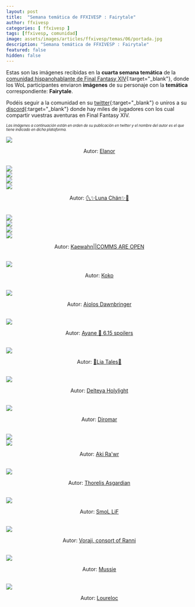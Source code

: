 ```yaml
---
layout: post
title:  "Semana temática de FFXIVESP : Fairytale"
author: ffxivesp
categories: [ ffxivesp ]
tags: [ffxivesp, comunidad]
image: assets/images/articles/ffxivesp/temas/06/portada.jpg
description: "Semana temática de FFXIVESP : Fairytale"
featured: false
hidden: false
---
```


Estas son las imágenes recibidas en la **cuarta semana temática** de la [comunidad hispanohablante de Final Fantasy XIV](https://twitter.com/FFXIVESP_){:target="_blank"}, donde los WoL participantes enviaron **imágenes** de su personaje con la **temática** correspondiente: **Fairytale**.

Podéis seguir a la comunidad en su [twitter](https://twitter.com/FFXIVESP_){:target="_blank"} o uniros a su [discord](https://discord.com/invite/XcYQ2fR){:target="_blank"} donde hay miles de jugadores con los cual compartir vuestras aventuras en Final Fantasy XIV.

<sub><sup><i>Las imágenes a continuación están en orden de su publicación en twitter y el nombre del autor es el que tiene indicado en dicha plataforma.</i></sup></sub>

<script src="https://cdnjs.cloudflare.com/ajax/libs/ekko-lightbox/5.3.0/ekko-lightbox.min.js" integrity="sha512-Y2IiVZeaBwXG1wSV7f13plqlmFOx8MdjuHyYFVoYzhyRr3nH/NMDjTBSswijzADdNzMyWNetbLMfOpIPl6Cv9g==" crossorigin="anonymous" referrerpolicy="no-referrer"></script>
<link rel="stylesheet" href="https://cdnjs.cloudflare.com/ajax/libs/ekko-lightbox/5.3.0/ekko-lightbox.css" integrity="sha512-Velp0ebMKjcd9RiCoaHhLXkR1sFoCCWXNp6w4zj1hfMifYB5441C+sKeBl/T/Ka6NjBiRfBBQRaQq65ekYz3UQ==" crossorigin="anonymous" referrerpolicy="no-referrer" />

<div class="container card">
    <div class="row">
        <div class="col-xl">
            <a href="{{ site.baseurl }}/assets/images/articles/ffxivesp/temas/06/trencapins.jpg" data-toggle="lightbox"><img src="{{ site.baseurl }}/assets/images/articles/ffxivesp/temas/06/trencapins.jpg"></a>
        </div>     
    </div>
    <div class="row">  
        <div class="col-xl">
            <p align="center">Autor: <a href="https://twitter.com/trencapins" target="_blank">Elanor</a></p>
        </div>
    </div>
</div>    

<br/>

<div class="container card">
    <div class="row">
        <div class="col-xl">
            <a href="{{ site.baseurl }}/assets/images/articles/ffxivesp/temas/06/LunChan7_1.jpg" data-toggle="lightbox"><img src="{{ site.baseurl }}/assets/images/articles/ffxivesp/temas/06/LunChan7_1.jpg"></a>
        </div>
        <div class="col-xl">
            <a href="{{ site.baseurl }}/assets/images/articles/ffxivesp/temas/06/LunChan7_2.jpg" data-toggle="lightbox"><img src="{{ site.baseurl }}/assets/images/articles/ffxivesp/temas/06/LunChan7_2.jpg"></a>
        </div>                
    </div>
    <div class="row">
        <div class="col-xl">
            <a href="{{ site.baseurl }}/assets/images/articles/ffxivesp/temas/06/LunChan7_3.jpg" data-toggle="lightbox"><img src="{{ site.baseurl }}/assets/images/articles/ffxivesp/temas/06/LunChan7_3.jpg"></a>
        </div>
        <div class="col-xl">
            <a href="{{ site.baseurl }}/assets/images/articles/ffxivesp/temas/06/LunChan7_4.jpg" data-toggle="lightbox"><img src="{{ site.baseurl }}/assets/images/articles/ffxivesp/temas/06/LunChan7_4.jpg"></a>
        </div>                
    </div>    
    <div class="row">  
        <div class="col-xl">
            <p align="center">Autor: <a href="https://twitter.com/LunChan7" target="_blank">🌜✨Luna Chän✨🌛</a></p>
        </div>
    </div>
</div>    

<br/>

<div class="container card">
    <div class="row">
        <div class="col-xl">
            <a href="{{ site.baseurl }}/assets/images/articles/ffxivesp/temas/06/QueenRaikichi94_1.jpg" data-toggle="lightbox"><img src="{{ site.baseurl }}/assets/images/articles/ffxivesp/temas/06/QueenRaikichi94_1.jpg"></a>
        </div>
        <div class="col-xl">
            <a href="{{ site.baseurl }}/assets/images/articles/ffxivesp/temas/06/QueenRaikichi94_2.jpg" data-toggle="lightbox"><img src="{{ site.baseurl }}/assets/images/articles/ffxivesp/temas/06/QueenRaikichi94_2.jpg"></a>
        </div>                
    </div>
    <div class="row">
        <div class="col-xl">
            <a href="{{ site.baseurl }}/assets/images/articles/ffxivesp/temas/06/QueenRaikichi94_3.jpg" data-toggle="lightbox"><img src="{{ site.baseurl }}/assets/images/articles/ffxivesp/temas/06/QueenRaikichi94_3.jpg"></a>
        </div>
        <div class="col-xl">
            <a href="{{ site.baseurl }}/assets/images/articles/ffxivesp/temas/06/QueenRaikichi94_4.jpg" data-toggle="lightbox"><img src="{{ site.baseurl }}/assets/images/articles/ffxivesp/temas/06/QueenRaikichi94_4.jpg"></a>
        </div>                
    </div>    
    <div class="row">  
        <div class="col-xl">
            <p align="center">Autor: <a href="https://twitter.com/QueenRaikichi94" target="_blank">Kaewahn||COMMS ARE OPEN</a></p>
        </div>
    </div>
</div>    

<br/>

<div class="container card">
    <div class="row">
        <div class="col-xl">
            <a href="{{ site.baseurl }}/assets/images/articles/ffxivesp/temas/06/koko__XIV.jpg" data-toggle="lightbox"><img src="{{ site.baseurl }}/assets/images/articles/ffxivesp/temas/06/koko__XIV.jpg"></a>
        </div>
    </div>
    <div class="row">  
        <div class="col-xl">
            <p align="center">Autor: <a href="https://twitter.com/koko__XIV" target="_blank">Koko</a></p>
        </div>
    </div>
</div>    

<br/>

<div class="container card">
    <div class="row">
        <div class="col-xl">
            <a href="{{ site.baseurl }}/assets/images/articles/ffxivesp/temas/06/SpardaStrife.jpg" data-toggle="lightbox"><img src="{{ site.baseurl }}/assets/images/articles/ffxivesp/temas/06/SpardaStrife.jpg"></a>
        </div>
    </div>
    <div class="row">  
        <div class="col-xl">
            <p align="center">Autor: <a href="https://twitter.com/SpardaStrife" target="_blank">Aiolos Dawnbringer</a></p>
        </div>
    </div>
</div>    

<br/>

<div class="container card">
    <div class="row">
        <div class="col-xl">
            <a href="{{ site.baseurl }}/assets/images/articles/ffxivesp/temas/06/KaiMite_XIV.jpg" data-toggle="lightbox"><img src="{{ site.baseurl }}/assets/images/articles/ffxivesp/temas/06/KaiMite_XIV.jpg"></a>
        </div>
    </div>
    <div class="row">  
        <div class="col-xl">
            <p align="center">Autor: <a href="https://twitter.com/KaiMite_XIV" target="_blank">Ayane 💎 6.15 spoilers</a></p>
        </div>
    </div>
</div>    

<br/>

<div class="container card">
    <div class="row">
        <div class="col-xl">
            <a href="{{ site.baseurl }}/assets/images/articles/ffxivesp/temas/06/LiaTales_ffxiv.jpg" data-toggle="lightbox"><img src="{{ site.baseurl }}/assets/images/articles/ffxivesp/temas/06/LiaTales_ffxiv.jpg"></a>
        </div>
    </div>
    <div class="row">  
        <div class="col-xl">
            <p align="center">Autor: <a href="https://twitter.com/LiaTales_ffxiv" target="_blank">🌸Lia Tales🌸</a></p>
        </div>
    </div>
</div>    

<br/>

<div class="container card">
    <div class="row">
        <div class="col-xl">
            <a href="{{ site.baseurl }}/assets/images/articles/ffxivesp/temas/06/Delteya.jpg" data-toggle="lightbox"><img src="{{ site.baseurl }}/assets/images/articles/ffxivesp/temas/06/Delteya.jpg"></a>
        </div>
    </div>
    <div class="row">  
        <div class="col-xl">
            <p align="center">Autor: <a href="https://twitter.com/Delteya" target="_blank">Delteya Holylight</a></p>
        </div>
    </div>
</div>    

<br/>

<div class="container card">
    <div class="row">
        <div class="col-xl">
            <a href="{{ site.baseurl }}/assets/images/articles/ffxivesp/temas/06/Diromar.jpg" data-toggle="lightbox"><img src="{{ site.baseurl }}/assets/images/articles/ffxivesp/temas/06/Diromar.jpg"></a>
        </div>
    </div>
    <div class="row">  
        <div class="col-xl">
            <p align="center">Autor: <a href="https://twitter.com/Diromar" target="_blank">Diromar</a></p>
        </div>
    </div>
</div>    

<br/>

<div class="container card">
    <div class="row">
        <div class="col-xl">
            <a href="{{ site.baseurl }}/assets/images/articles/ffxivesp/temas/06/AkiraVay_1.jpg" data-toggle="lightbox"><img src="{{ site.baseurl }}/assets/images/articles/ffxivesp/temas/06/AkiraVay_1.jpg"></a>
        </div>
        <div class="col-xl">
            <a href="{{ site.baseurl }}/assets/images/articles/ffxivesp/temas/06/AkiraVay_2.jpg" data-toggle="lightbox"><img src="{{ site.baseurl }}/assets/images/articles/ffxivesp/temas/06/AkiraVay_2.jpg"></a>
        </div>        
    </div>
    <div class="row">  
        <div class="col-xl">
            <p align="center">Autor: <a href="https://twitter.com/AkiraVay" target="_blank">Aki Ra'wr</a></p>
        </div>
    </div>
</div>    

<br/>

<div class="container card">
    <div class="row">
        <div class="col-xl">
            <a href="{{ site.baseurl }}/assets/images/articles/ffxivesp/temas/06/ThorelisAsgard1.jpg" data-toggle="lightbox"><img src="{{ site.baseurl }}/assets/images/articles/ffxivesp/temas/06/ThorelisAsgard1.jpg"></a>
        </div>        
    </div>
    <div class="row">  
        <div class="col-xl">
            <p align="center">Autor: <a href="https://twitter.com/ThorelisAsgard1" target="_blank">Thorelis Asgardian</a></p>
        </div>
    </div>
</div>    

<br/>

<div class="container card">
    <div class="row">
        <div class="col-xl">
            <a href="{{ site.baseurl }}/assets/images/articles/ffxivesp/temas/06/rezon_gon.jpg" data-toggle="lightbox"><img src="{{ site.baseurl }}/assets/images/articles/ffxivesp/temas/06/rezon_gon.jpg"></a>
        </div>        
    </div>
    <div class="row">  
        <div class="col-xl">
            <p align="center">Autor: <a href="https://twitter.com/rezon_gon" target="_blank">SmoL LiF</a></p>
        </div>
    </div>
</div>    

<br/>

<div class="container card">
    <div class="row">
        <div class="col-xl">
            <a href="{{ site.baseurl }}/assets/images/articles/ffxivesp/temas/06/Taoscuro.jpg" data-toggle="lightbox"><img src="{{ site.baseurl }}/assets/images/articles/ffxivesp/temas/06/Taoscuro.jpg"></a>
        </div>        
    </div>
    <div class="row">  
        <div class="col-xl">
            <p align="center">Autor: <a href="https://twitter.com/Taoscuro" target="_blank">Voraji, consort of Ranni</a></p>
        </div>
    </div>
</div>    

<br/>

<div class="container card">
    <div class="row">
        <div class="col-xl">
            <a href="{{ site.baseurl }}/assets/images/articles/ffxivesp/temas/06/musmusxiv.jpg" data-toggle="lightbox"><img src="{{ site.baseurl }}/assets/images/articles/ffxivesp/temas/06/musmusxiv.jpg"></a>
        </div>        
    </div>
    <div class="row">  
        <div class="col-xl">
            <p align="center">Autor: <a href="https://twitter.com/musmusxiv" target="_blank">Mussie</a></p>
        </div>
    </div>
</div>    

<br/>

<div class="container card">
    <div class="row">
        <div class="col-xl">
            <a href="{{ site.baseurl }}/assets/images/articles/ffxivesp/temas/06/Loureloc.jpg" data-toggle="lightbox"><img src="{{ site.baseurl }}/assets/images/articles/ffxivesp/temas/06/Loureloc.jpg"></a>
        </div>        
    </div>
    <div class="row">  
        <div class="col-xl">
            <p align="center">Autor: <a href="https://twitter.com/Loureloc" target="_blank">Loureloc</a></p>
        </div>
    </div>
</div>    

<br/>


<script>
    $(document).on('click', '[data-toggle="lightbox"]', function(event) {
                event.preventDefault();
                $(this).ekkoLightbox();
            });
</script>
